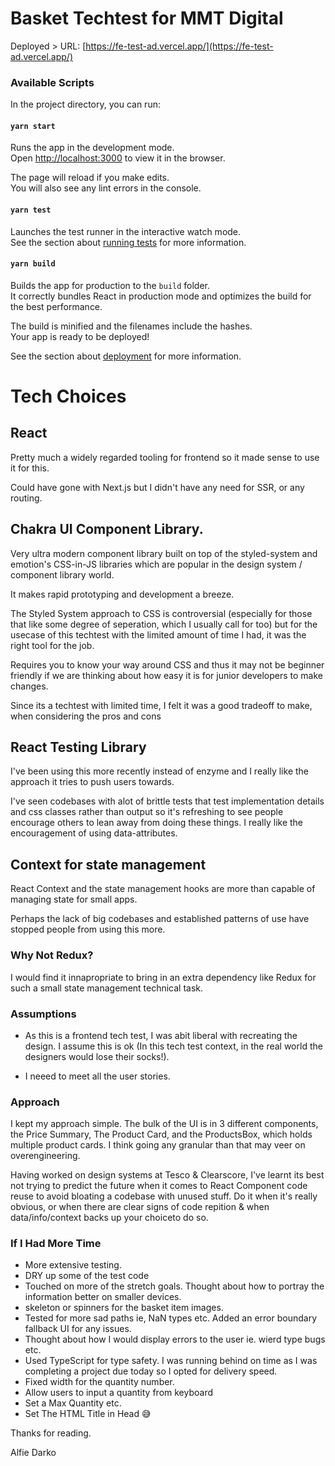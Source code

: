 # Basket Techtest for MMT Digital

Deployed > URL: [https://fe-test-ad.vercel.app/](https://fe-test-ad.vercel.app/)

### Available Scripts

In the project directory, you can run:

#### `yarn start`

Runs the app in the development mode.<br />
Open [http://localhost:3000](http://localhost:3000) to view it in the browser.

The page will reload if you make edits.<br />
You will also see any lint errors in the console.

#### `yarn test`

Launches the test runner in the interactive watch mode.<br />
See the section about [running tests](https://facebook.github.io/create-react-app/docs/running-tests) for more information.

#### `yarn build`

Builds the app for production to the `build` folder.<br />
It correctly bundles React in production mode and optimizes the build for the best performance.

The build is minified and the filenames include the hashes.<br />
Your app is ready to be deployed!

See the section about [deployment](https://facebook.github.io/create-react-app/docs/deployment) for more information.


# Tech Choices

## React

Pretty much a widely regarded tooling for frontend so it made sense to use it for this.

Could have gone with Next.js but I didn't have any need for SSR, or any routing.

## Chakra UI Component Library.

Very ultra modern component library built on top of the styled-system and emotion's CSS-in-JS libraries which are popular in the design system / component library world. 

It makes rapid prototyping and development a breeze.

The Styled System approach to CSS is controversial (especially for those that like some degree of seperation, which I usually call for too) but for the usecase of this techtest with the limited amount of time I had, it was the right tool for the job.

Requires you to know your way around CSS and thus it may not be beginner friendly if we are thinking about how easy it is for junior developers to make changes. 

Since its a techtest with limited time,
I felt it was a good tradeoff to make, when considering the pros and cons

## React Testing Library
I've been using this more recently instead of enzyme and I really like the approach it tries to push users towards. 

I've seen codebases with alot of brittle tests that test implementation details and css classes rather than output so it's refreshing to see people encourage others to lean away from doing these things. I really like the encouragement of using data-attributes.
  
## Context for state management
React Context and the state management hooks are more than capable of managing state for small apps.

Perhaps the lack of big codebases and established patterns of use have stopped people from using this more.

### Why Not Redux?
I would find it innapropriate to bring in an extra dependency like Redux for such a small state management technical task.

### Assumptions
  - As this is a frontend tech test, I was abit liberal with recreating the design. I assume this is ok (In this tech test context, in the real world the designers would lose their socks!). 
  
  - I neeed to meet all the user stories. 

### Approach

I kept my approach simple. The bulk of the UI is in 3 different components, the Price Summary, The Product Card, and the ProductsBox, which holds multiple product cards. I think going any granular than that may veer on overengineering. 



Having worked on design systems at Tesco & Clearscore, I've learnt its best not trying to predict the future when it comes to React Component code reuse to avoid bloating a codebase with unused stuff.  Do it when it's really obvious, or when there are clear signs of code repition & when data/info/context backs up your choiceto do so.

### If I Had More Time
  - More extensive testing.
  - DRY up some of the test code
  - Touched on more of the stretch goals.
  Thought about how to portray the information better on smaller devices.
  - skeleton or spinners for the basket item images.
  - Tested for more sad paths ie, NaN types etc. 
  Added an error boundary fallback UI for any issues. 
  - Thought about how I would display errors to the user ie. wierd type bugs etc. 
  - Used TypeScript for type safety. I was running behind on time as I was completing a project due today so I opted for delivery speed.
  - Fixed width for the quantity number.
  - Allow users to input a quantity from keyboard
  - Set a Max Quantity etc.
  - Set The HTML Title in Head 😅



  Thanks for reading.

  Alfie Darko

